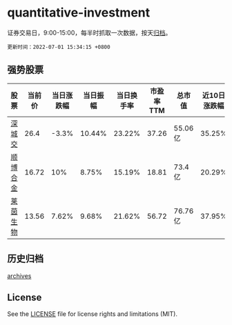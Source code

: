 # quantitative-investment

证券交易日，9:00-15:00，每半时抓取一次数据，按天[归档](archives)。

`更新时间：2022-07-01 15:34:15 +0800`

## 强势股票

|股票|当前价|当日涨跌幅|当日振幅|当日换手率|市盈率TTM|总市值|近10日涨跌幅|
|----|----|----|----|----|----|----|----|
|[深城交](https://xueqiu.com/S/SZ301091)|26.4|-3.3%|10.44%|23.22%|37.26|55.06亿|35.25%|
|[顺博合金](https://xueqiu.com/S/SZ002996)|16.72|10%|8.75%|15.19%|18.81|73.4亿|20.29%|
|[莱茵生物](https://xueqiu.com/S/SZ002166)|13.56|7.62%|9.68%|21.62%|56.72|76.76亿|37.95%|

## 历史归档

[archives](archives)

## License

See the [LICENSE](LICENSE) file for license rights and limitations (MIT).